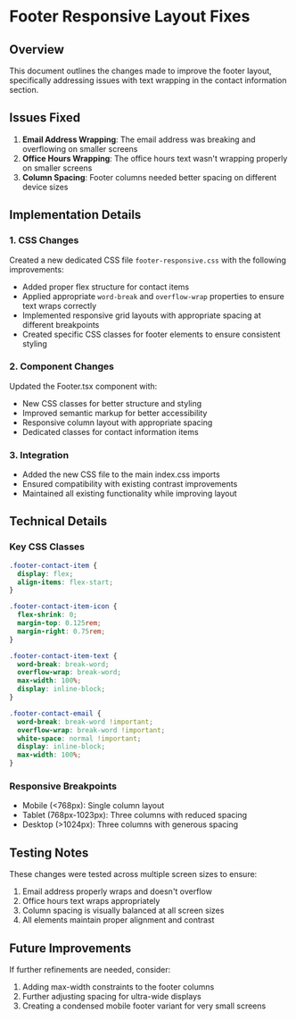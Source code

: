 # Footer Responsive Layout Fixes

## Overview

This document outlines the changes made to improve the footer layout, specifically addressing issues with text wrapping in the contact information section.

## Issues Fixed

1. **Email Address Wrapping**: The email address was breaking and overflowing on smaller screens
2. **Office Hours Wrapping**: The office hours text wasn't wrapping properly on smaller screens
3. **Column Spacing**: Footer columns needed better spacing on different device sizes

## Implementation Details

### 1. CSS Changes

Created a new dedicated CSS file `footer-responsive.css` with the following improvements:

- Added proper flex structure for contact items
- Applied appropriate `word-break` and `overflow-wrap` properties to ensure text wraps correctly
- Implemented responsive grid layouts with appropriate spacing at different breakpoints
- Created specific CSS classes for footer elements to ensure consistent styling

### 2. Component Changes

Updated the Footer.tsx component with:

- New CSS classes for better structure and styling
- Improved semantic markup for better accessibility
- Responsive column layout with appropriate spacing
- Dedicated classes for contact information items

### 3. Integration

- Added the new CSS file to the main index.css imports
- Ensured compatibility with existing contrast improvements
- Maintained all existing functionality while improving layout

## Technical Details

### Key CSS Classes

```css
.footer-contact-item {
  display: flex;
  align-items: flex-start;
}

.footer-contact-item-icon {
  flex-shrink: 0;
  margin-top: 0.125rem;
  margin-right: 0.75rem;
}

.footer-contact-item-text {
  word-break: break-word;
  overflow-wrap: break-word;
  max-width: 100%;
  display: inline-block;
}

.footer-contact-email {
  word-break: break-word !important;
  overflow-wrap: break-word !important;
  white-space: normal !important;
  display: inline-block;
  max-width: 100%;
}
```

### Responsive Breakpoints

- Mobile (<768px): Single column layout
- Tablet (768px-1023px): Three columns with reduced spacing
- Desktop (>1024px): Three columns with generous spacing

## Testing Notes

These changes were tested across multiple screen sizes to ensure:

1. Email address properly wraps and doesn't overflow
2. Office hours text wraps appropriately
3. Column spacing is visually balanced at all screen sizes
4. All elements maintain proper alignment and contrast

## Future Improvements

If further refinements are needed, consider:

1. Adding max-width constraints to the footer columns
2. Further adjusting spacing for ultra-wide displays
3. Creating a condensed mobile footer variant for very small screens
